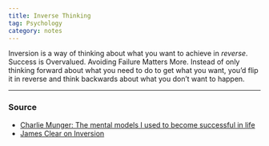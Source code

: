 ```yaml
---
title: Inverse Thinking
tag: Psychology 
category: notes
---
```


Inversion is a way of thinking about what you want to achieve in _reverse_.
Success is Overvalued. Avoiding Failure Matters More. Instead of only thinking forward about what you need to do to get what you want, you’d flip it in reverse and think backwards about what you don’t want to happen. 

--- 
### Source
- [Charlie Munger: The mental models I used to become successful in life](https://www.youtube.com/watch?v=ZuHHmVX8a00)
- [James Clear on Inversion](https://jamesclear.com/inversion)